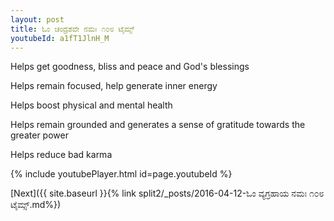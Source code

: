 ```yaml
---
layout: post
title: ಓಂ ಚಂದ್ರಶವೇ ನಮಃ ೧೦೮ ಟೈಮ್ಸ್
youtubeId: a1fT1JlnH_M
---
```

 
 
Helps get goodness, bliss and peace and God's blessings
 
Helps remain focused, help generate inner energy 
 
Helps boost physical and mental health 
 
Helps remain grounded and generates a sense of gratitude towards the greater power 
 
Helps reduce bad karma
 
 
 
 


{% include youtubePlayer.html id=page.youtubeId %}
 
[Next]({{ site.baseurl }}{% link  split2/_posts/2016-04-12-ಓಂ ವ್ಯಗ್ರಹಾಯ ನಮಃ ೧೦೮ ಟೈಮ್ಸ್.md%})
 
